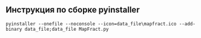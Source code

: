 ## Инструкция по сборке pyinstaller

	pyinstaller --onefile --noconsole --icon=data_file\mapfract.ico --add-binary data_file;data_file MapFract.py
